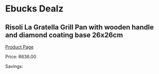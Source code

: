 
# Ebucks Dealz
## Risoli La Gratella Grill Pan with wooden handle and diamond coating base 26x26cm
[Product Page](https://www.ebucks.com/web/shop/productSelected.do?prodId=1162562291&catId=704983235)

Price: R636.00

Savings: 


	